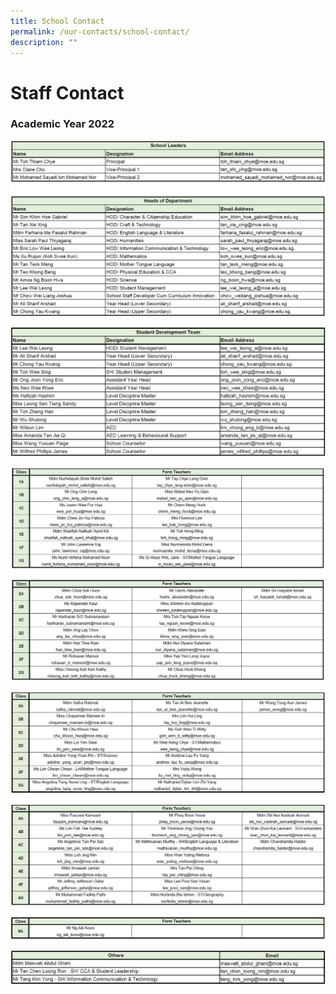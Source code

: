 ```yaml
---
title: School Contact
permalink: /our-contacts/school-contact/
description: ""
---
```

# Staff Contact

### Academic Year 2022

![](/images/Our%20Contacts/Contacts_SLs&HODs.png)

![](/images/Our%20Contacts/Contacts_SDT.jpg)

![](/images/Our%20Contacts/Contacts_Sec12.jpg)

![](/images/Our%20Contacts/Contacts_Sec34.jpg)

![](/images/Our%20Contacts/Contacts_Sec5.jpg)

![](/images/Our%20Contacts/Contacts_Others.jpg)